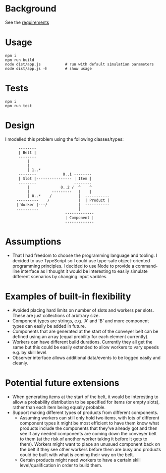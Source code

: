 # Background
See the [requirements](requirements.md)

# Usage
```
npm i
npm run build
node dist/app.js           # run with default simulation parameters
node dist/app.js -h        # show usage
```

# Tests
```
npm i
npm run test
```

# Design
I modelled this problem using the following classes/types:

```
      --------
      | Belt |
      --------
          |
          |
          | 1..*
      --------            0..1 --------
      | Slot |---------------- | Item |
      --------                 --------
          |              0..2 /  ^    ^
          |          ---------   |    |
          | 0..*    /            |  -----------
     ----------    /             |  | Product |
     | Worker |---/              |  -----------
     ----------                  |
                           -------------
                           | Component |
                           -------------
```

# Assumptions
* That I had freedom to choose the programming language and tooling. I decided to use TypeScript so I could use type-safe object-oriented programming principles. I decided to use Node to provide a command-line interface as I thought it would be interesting to easily simulate different scenarios by changing input varibles.

# Examples of built-in flexibility
* Avoided placing hard limits on number of slots and workers per slots. These are just collections of arbitrary size.
* Component types are strings, e.g. 'A' and 'B' and more component types can easily be added in future.
* Components that are generated at the start of the conveyer belt can be defined using an array (equal probility for each element currently).
* Workers can have different build durations. Currently they all get the same but this could be easily extended to allow workers to vary speeds e.g. by skill level.
* Observer interface allows additional data/events to be logged easily and cleanly.

# Potential future extensions
* When generating items at the start of the belt, it would be interesting to allow a probability distribution to be specified for items (or empty slots), rather than each item being equally probable.
* Support making different types of products from different components.
  * Assuming workers can still only hold two items, with lots of different component types it might be most efficient to have them know what products include the components that they've already got and then see if any needed components are coming down the conveyer belt to them (at the risk of another worker taking it before it gets to them). Workers might want to place an unusued component back on the belt if they see other workers before them are busy and products could be built with what is coming their way on the belt.
  * Certain products might need workers to have a certain skill level/qualification in order to build them.